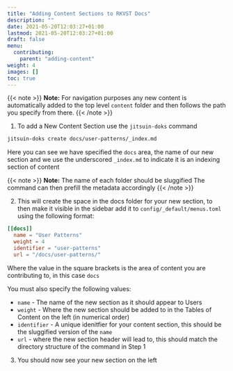 ```yaml
---
title: "Adding Content Sections to RKVST Docs"
description: ""
date: 2021-05-20T12:03:27+01:00
lastmod: 2021-05-20T12:03:27+01:00
draft: false
menu:
  contributing:
    parent: "adding-content"
weight: 4
images: []
toc: true
---
```


{{< note >}}
**Note:** For navigation purposes any new content is automatically added to the top level `content` folder and then follows the path you specify from there.
{{< /note >}}

1. To add a New Content Section use the `jitsuin-doks` command

```bash
jitsuin-doks create docs/user-patterns/_index.md
```
Here you can see we have specified the `docs` area, the name of our new section and we use the underscored `_index.md` to indicate it is an indexing section of content

{{< note >}}
**Note:** The name of each folder should be sluggified 
   The command can then prefill the metadata accordingly
{{< /note >}}

2. This will create the space in the docs folder for your new section, to then make it visible in the sidebar add it to `config/_default/menus.toml` using the following format:

```toml
[[docs]]
  name = "User Patterns"
  weight = 4
  identifier = "user-patterns"
  url = "/docs/user-patterns/"
```

Where the value in the square brackets is the area of content you are contributing to, in this case `docs`

You must also specify the following values:

* `name` - The name of the new section as it should appear to Users
* `weight` - Where the new section should be added to in the Tables of Content on the left (in numerical order)
* `identifier` - A unique idenitfier for your content section, this should be the sluggified version of the `name`
* `url` - where the new section header will lead to, this should match the directory structure of the command in Step 1

3. You should now see your new section on the left